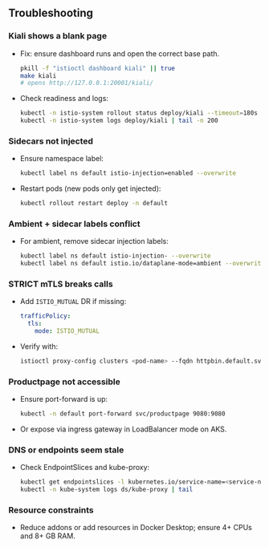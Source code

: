 ## Troubleshooting

### Kiali shows a blank page
- Fix: ensure dashboard runs and open the correct base path.
  ```bash
  pkill -f "istioctl dashboard kiali" || true
  make kiali
  # opens http://127.0.0.1:20001/kiali/
  ```
- Check readiness and logs:
  ```bash
  kubectl -n istio-system rollout status deploy/kiali --timeout=180s
  kubectl -n istio-system logs deploy/kiali | tail -n 200
  ```

### Sidecars not injected
- Ensure namespace label:
  ```bash
  kubectl label ns default istio-injection=enabled --overwrite
  ```
- Restart pods (new pods only get injected):
  ```bash
  kubectl rollout restart deploy -n default
  ```

### Ambient + sidecar labels conflict
- For ambient, remove sidecar injection labels:
  ```bash
  kubectl label ns default istio-injection- --overwrite
  kubectl label ns default istio.io/dataplane-mode=ambient --overwrite
  ```

### STRICT mTLS breaks calls
- Add `ISTIO_MUTUAL` DR if missing:
  ```yaml
  trafficPolicy:
    tls:
      mode: ISTIO_MUTUAL
  ```
- Verify with:
  ```bash
  istioctl proxy-config clusters <pod-name> --fqdn httpbin.default.svc.cluster.local --direction outbound
  ```

### Productpage not accessible
- Ensure port-forward is up:
  ```bash
  kubectl -n default port-forward svc/productpage 9080:9080
  ```
- Or expose via ingress gateway in LoadBalancer mode on AKS.

### DNS or endpoints seem stale
- Check EndpointSlices and kube-proxy:
  ```bash
  kubectl get endpointslices -l kubernetes.io/service-name=<service-name>
  kubectl -n kube-system logs ds/kube-proxy | tail
  ```

### Resource constraints
- Reduce addons or add resources in Docker Desktop; ensure 4+ CPUs and 8+ GB RAM.
